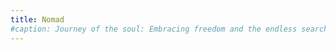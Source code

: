 ```yaml
---
title: Nomad 
#caption: Journey of the soul: Embracing freedom and the endless search for belonging.
---
```

